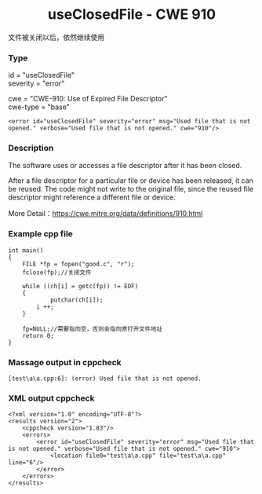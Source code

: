 # <center> useClosedFile - CWE 910

文件被关闭以后，依然继续使用

### Type

id = "useClosedFile"  
severity = "error"

cwe = "CWE-910: Use of Expired File Descriptor"  
cwe-type = "base"

    <error id="useClosedFile" severity="error" msg="Used file that is not opened." verbose="Used file that is not opened." cwe="910"/>



### Description

The software uses or accesses a file descriptor after it has been closed.

After a file descriptor for a particular file or device has been released, it can be reused. The code might not write to the original file, since the reused file descriptor might reference a different file or device.

More Detail：https://cwe.mitre.org/data/definitions/910.html  



### Example cpp file

	int main()
	{
	   	FILE *fp = fopen("good.c", "r");
		fclose(fp);//关闭文件
	
		while ((ch[i] = getc(fp)) != EOF)
		{
	        	putchar(ch[i]);
			i ++;
		}
	
		fp=NULL;//需要指向空，否则会指向原打开文件地址
	   	return 0;
	}



### Massage output in cppcheck

	[test\a\a.cpp:6]: (error) Used file that is not opened.



### XML output cppcheck
	
	<?xml version="1.0" encoding="UTF-8"?>
	<results version="2">
	    <cppcheck version="1.83"/>
	    <errors>
	        <error id="useClosedFile" severity="error" msg="Used file that is not opened." verbose="Used file that is not opened." cwe="910">
	            <location file0="test\a\a.cpp" file="test\a\a.cpp" line="6"/>
	        </error>
	    </errors>
	</results>

